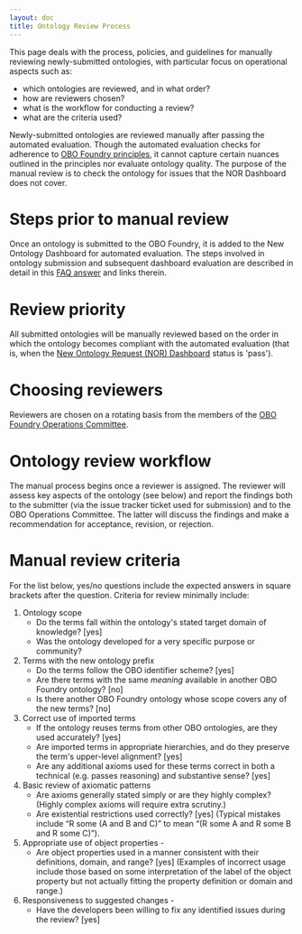 ```yaml
---
layout: doc
title: Ontology Review Process
---
```


This page deals with the process, policies, and guidelines for manually reviewing newly-submitted ontologies, with particular focus on operational aspects such as:

- which ontologies are reviewed, and in what order?
- how are reviewers chosen?
- what is the workflow for conducting a review?
- what are the criteria used?

Newly-submitted ontologies are reviewed manually after passing the automated evaluation. Though the automated evaluation checks for adherence to [OBO Foundry principles](http://www.obofoundry.org/principles/fp-000-summary.html), it cannot capture certain nuances outlined in the principles nor evaluate ontology quality. The purpose of the manual review is to check the ontology for issues that the NOR Dashboard does not cover.

# Steps prior to manual review

Once an ontology is submitted to the OBO Foundry, it is added to the New Ontology Dashboard for automated evaluation. The steps involved in ontology submission and subsequent dashboard evaluation are described in detail in this [FAQ answer](http://obofoundry.org/faq/how-do-i-register-my-ontology.html) and links therein.

# Review priority

All submitted ontologies will be manually reviewed based on the order in which the ontology becomes compliant with the automated evaluation (that is, when the [New Ontology Request (NOR) Dashboard](http://obofoundry.org/obo-nor.github.io/dashboard/index.html) status is 'pass').

# Choosing reviewers

Reviewers are chosen on a rotating basis from the members of the [OBO Foundry Operations Committee](http://obofoundry.org/docs/Membership.html).

# Ontology review workflow

The manual process begins once a reviewer is assigned. The reviewer will assess key aspects of the ontology (see below) and report the findings both to the submitter (via the issue tracker ticket used for submission) and to the OBO Operations Committee. The latter will discuss the findings and make a recommendation for acceptance, revision, or rejection.

# Manual review criteria

For the list below, yes/no questions include the expected answers in square brackets after the question. Criteria for review minimally include:

1. Ontology scope
   - Do the terms fall within the ontology's stated target domain of knowledge? [yes]
   - Was the ontology developed for a very specific purpose or community?
2. Terms with the new ontology prefix
   - Do the terms follow the OBO identifier scheme? [yes]
   - Are there terms with the same <i>meaning</i> available in another OBO Foundry ontology? [no]
   - Is there another OBO Foundry ontology whose scope covers any of the new terms? [no]
3. Correct use of imported terms
   - If the ontology reuses terms from other OBO ontologies, are they used accurately? [yes] 
   - Are imported terms in appropriate hierarchies, and do they preserve the term's upper-level alignment? [yes]
   - Are any additional axioms used for these terms correct in both a technical (e.g. passes reasoning) and substantive sense? [yes]
4. Basic review of axiomatic patterns
   - Are axioms generally stated simply or are they highly complex? (Highly complex axioms will require extra scrutiny.)
   - Are existential restrictions used correctly? [yes] (Typical mistakes include “R some (A and B and C)” to mean “(R some A and R some B and R some C)”).
5. Appropriate use of object properties - 
   - Are object properties used in a manner consistent with their definitions, domain, and range? [yes] (Examples of incorrect usage include those based on some interpretation of the label of the object property but not actually fitting the property definition or domain and range.)
6. Responsiveness to suggested changes - 
   - Have the developers been willing to fix any identified issues during the review? [yes]


